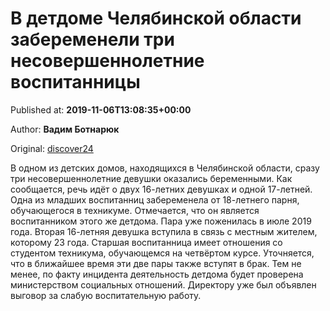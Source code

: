 
# В детдоме Челябинской области забеременели три несовершеннолетние воспитанницы

Published at: **2019-11-06T13:08:35+00:00**

Author: **Вадим Ботнарюк**

Original: [discover24](https://discover24.ru/2019/11/v-detdome-chelyabinskoy-oblasti-zaberemeneli-tri-nesovershennoletnie-vospitannitsy/)

В одном из детских домов, находящихся в Челябинской области, сразу три несовершеннолетние девушки оказались беременными.
Как сообщается, речь идёт о двух 16-летних девушках и одной 17-летней. Одна из младших воспитанниц забеременела от 18-летнего парня, обучающегося в техникуме. Отмечается, что он является воспитанником этого же детдома. Пара уже поженилась в июле 2019 года.
Вторая 16-летняя девушка вступила в связь с местным жителем, которому 23 года. Старшая воспитанница имеет отношения со студентом техникума, обучающемся на четвёртом курсе.
Уточняется, что в ближайшее время эти две пары также вступят в брак.
Тем не менее, по факту инцидента деятельность детдома будет проверена министерством социальных отношений. Директору уже был объявлен выговор за слабую воспитательную работу.
